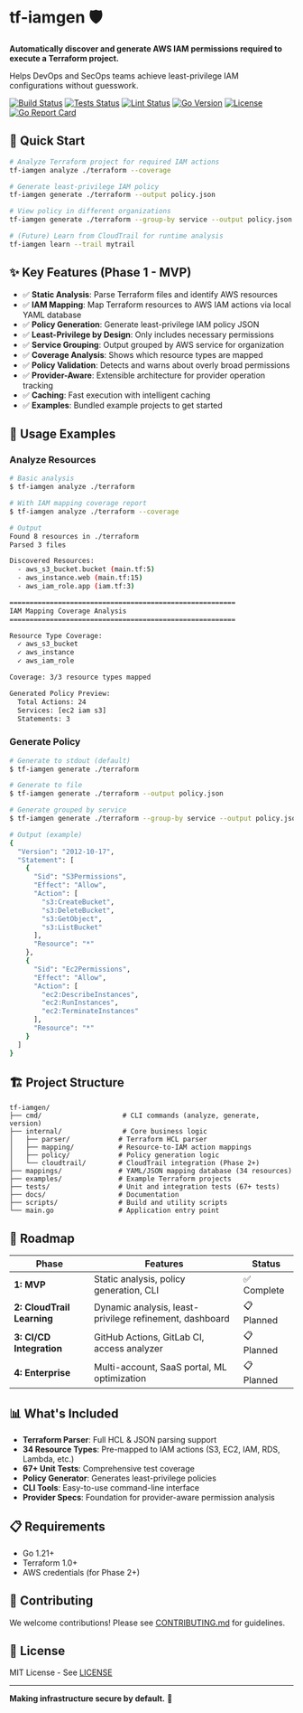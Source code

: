 # tf-iamgen 🛡️

**Automatically discover and generate AWS IAM permissions required to execute a Terraform project.**

Helps DevOps and SecOps teams achieve least-privilege IAM configurations without guesswork.

[![Build Status](https://github.com/honeybadger-technologies/tf-iamgen/workflows/Build/badge.svg)](https://github.com/honeybadger-technologies/tf-iamgen/actions/workflows/build.yml)
[![Tests Status](https://github.com/honeybadger-technologies/tf-iamgen/workflows/Tests/badge.svg)](https://github.com/honeybadger-technologies/tf-iamgen/actions/workflows/test.yml)
[![Lint Status](https://github.com/honeybadger-technologies/tf-iamgen/workflows/Lint/badge.svg)](https://github.com/honeybadger-technologies/tf-iamgen/actions/workflows/lint.yml)
[![Go Version](https://img.shields.io/github/go-mod/go-version/honeybadger-technologies/tf-iamgen)](https://golang.org/)
[![License](https://img.shields.io/badge/license-MIT-blue.svg)](./LICENSE)
[![Go Report Card](https://goreportcard.com/badge/github.com/honeybadger-technologies/tf-iamgen)](https://goreportcard.com/report/github.com/honeybadger-technologies/tf-iamgen)

## 🎯 Quick Start

```bash
# Analyze Terraform project for required IAM actions
tf-iamgen analyze ./terraform --coverage

# Generate least-privilege IAM policy
tf-iamgen generate ./terraform --output policy.json

# View policy in different organizations
tf-iamgen generate ./terraform --group-by service --output policy.json

# (Future) Learn from CloudTrail for runtime analysis
tf-iamgen learn --trail mytrail
```

## ✨ Key Features (Phase 1 - MVP)

- ✅ **Static Analysis**: Parse Terraform files and identify AWS resources
- ✅ **IAM Mapping**: Map Terraform resources to AWS IAM actions via local YAML database
- ✅ **Policy Generation**: Generate least-privilege IAM policy JSON
- ✅ **Least-Privilege by Design**: Only includes necessary permissions
- ✅ **Service Grouping**: Output grouped by AWS service for organization
- ✅ **Coverage Analysis**: Shows which resource types are mapped
- ✅ **Policy Validation**: Detects and warns about overly broad permissions
- ✅ **Provider-Aware**: Extensible architecture for provider operation tracking
- ✅ **Caching**: Fast execution with intelligent caching
- ✅ **Examples**: Bundled example projects to get started

## 📖 Usage Examples

### Analyze Resources

```bash
# Basic analysis
$ tf-iamgen analyze ./terraform

# With IAM mapping coverage report
$ tf-iamgen analyze ./terraform --coverage

# Output
Found 8 resources in ./terraform
Parsed 3 files

Discovered Resources:
  - aws_s3_bucket.bucket (main.tf:5)
  - aws_instance.web (main.tf:15)
  - aws_iam_role.app (iam.tf:3)

========================================================
IAM Mapping Coverage Analysis
========================================================

Resource Type Coverage:
  ✓ aws_s3_bucket
  ✓ aws_instance
  ✓ aws_iam_role

Coverage: 3/3 resource types mapped

Generated Policy Preview:
  Total Actions: 24
  Services: [ec2 iam s3]
  Statements: 3
```

### Generate Policy

```bash
# Generate to stdout (default)
$ tf-iamgen generate ./terraform

# Generate to file
$ tf-iamgen generate ./terraform --output policy.json

# Generate grouped by service
$ tf-iamgen generate ./terraform --group-by service --output policy.json

# Output (example)
{
  "Version": "2012-10-17",
  "Statement": [
    {
      "Sid": "S3Permissions",
      "Effect": "Allow",
      "Action": [
        "s3:CreateBucket",
        "s3:DeleteBucket",
        "s3:GetObject",
        "s3:ListBucket"
      ],
      "Resource": "*"
    },
    {
      "Sid": "Ec2Permissions",
      "Effect": "Allow",
      "Action": [
        "ec2:DescribeInstances",
        "ec2:RunInstances",
        "ec2:TerminateInstances"
      ],
      "Resource": "*"
    }
  ]
}
```

## 🏗️ Project Structure

```
tf-iamgen/
├── cmd/                    # CLI commands (analyze, generate, version)
├── internal/               # Core business logic
│   ├── parser/            # Terraform HCL parser
│   ├── mapping/           # Resource-to-IAM action mappings
│   ├── policy/            # Policy generation logic
│   └── cloudtrail/        # CloudTrail integration (Phase 2+)
├── mappings/              # YAML/JSON mapping database (34 resources)
├── examples/              # Example Terraform projects
├── tests/                 # Unit and integration tests (67+ tests)
├── docs/                  # Documentation
├── scripts/               # Build and utility scripts
└── main.go                # Application entry point
```

## 🚀 Roadmap

| Phase | Features | Status |
|-------|----------|--------|
| **1: MVP** | Static analysis, policy generation, CLI | ✅ Complete |
| **2: CloudTrail Learning** | Dynamic analysis, least-privilege refinement, dashboard | 📋 Planned |
| **3: CI/CD Integration** | GitHub Actions, GitLab CI, access analyzer | 📋 Planned |
| **4: Enterprise** | Multi-account, SaaS portal, ML optimization | 📋 Planned |

## 📊 What's Included

- **Terraform Parser**: Full HCL & JSON parsing support
- **34 Resource Types**: Pre-mapped to IAM actions (S3, EC2, IAM, RDS, Lambda, etc.)
- **67+ Unit Tests**: Comprehensive test coverage
- **Policy Generator**: Generates least-privilege policies
- **CLI Tools**: Easy-to-use command-line interface
- **Provider Specs**: Foundation for provider-aware permission analysis

## 📋 Requirements

- Go 1.21+
- Terraform 1.0+
- AWS credentials (for Phase 2+)

## 🤝 Contributing

We welcome contributions! Please see [CONTRIBUTING.md](./docs/CONTRIBUTING.md) for guidelines.

## 📄 License

MIT License - See [LICENSE](./LICENSE)

---

**Making infrastructure secure by default.** 🚀
